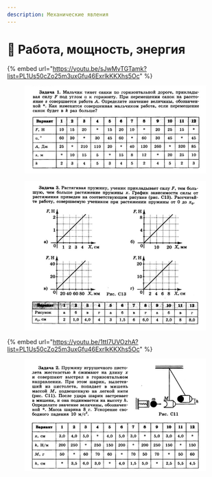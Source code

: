 ```yaml
---
description: Механические явления
---
```


# 📗 Работа, мощность, энергия

{% embed url="https://youtu.be/sJwMvTGTamk?list=PL1Us50cZo25m3uxGfu46ExrlkKKXhs5Oc" %}

<figure><img src="../../../.gitbook/assets/image (9).png" alt=""><figcaption></figcaption></figure>

<figure><img src="../../../.gitbook/assets/image (10).png" alt=""><figcaption></figcaption></figure>

{% embed url="https://youtu.be/1ttI7UVOzhA?list=PL1Us50cZo25m3uxGfu46ExrlkKKXhs5Oc" %}

<figure><img src="../../../.gitbook/assets/image.png" alt=""><figcaption></figcaption></figure>
